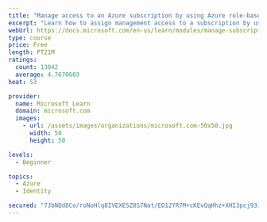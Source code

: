 ```yaml
---
title: "Manage access to an Azure subscription by using Azure role-based access control (RBAC)"
excerpt: "Learn how to assign management access to a subscription by using Azure role-based access control."
webUrl: https://docs.microsoft.com/en-us/learn/modules/manage-subscription-access-azure-rbac/
type: course
price: Free
length: PT21M
ratings:
  count: 13042
  average: 4.7670603
heat: 53

provider:
  name: Microsoft Learn
  domain: microsoft.com
  images:
    - url: /assets/images/organizations/microsoft.com-50x50.jpg
      width: 50
      height: 50

levels:
  - Beginner

topics:
  - Azure
  - Identity

secured: "7JbNQd8Co/roNoHlq8IVEXESZ8S7Nat/EO12YR7M+cKEvQqHhz+XHI3pcj93iHEMBIV9lWeyUD4GW4jFDzXgB6tffrfMqLEnz3ssq+FWCjg7IOBajbalo1bZAKOqfcZ4M+5ookf4CgyjA+RrU/6UcCMqrD/4ucaAtu7kEjql3DnBQvjSj0iSkY9uRet5UFTnz+tanoxJAPC7IVr7Os1FHtfgFB1KCwNV7wIsDFHiy5/rTe8neOxLhlt/pM23xYIwS4GciwSdlaS2QRiKIJwnHp5ZeFMZMj6NO1XQ4ErN4xY2PqlRuOFabweaj4vT34cCnH7/Y4BhS7fUboYe1l5kEjKYccDlgzGTxZbsJWVKUraHnlLmjFuUR9piZQVfLCAGRjcdcH5LjmpkaDdOJlnNQ37onbAku8L0LbZygzEvGXw=;36W8PEx0BXIRqYjMXy/dQA=="
---
```


